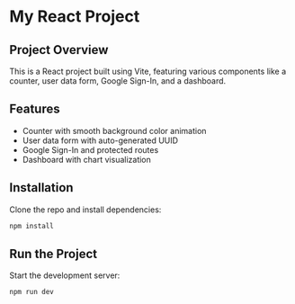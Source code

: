 # My React Project

## Project Overview
This is a React project built using Vite, featuring various components like a counter, user data form, Google Sign-In, and a dashboard.

## Features
- Counter with smooth background color animation
- User data form with auto-generated UUID
- Google Sign-In and protected routes
- Dashboard with chart visualization

## Installation
Clone the repo and install dependencies:
```sh
npm install
```

## Run the Project
Start the development server:
```sh
npm run dev
